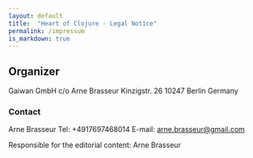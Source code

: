 ```yaml
---
layout: default
title:  "Heart of Clojure - Legal Notice"
permalink: /impressum
is_markdown: true
---
```


## Organizer

Gaiwan GmbH
c/o Arne Brasseur
Kinzigstr. 26
10247 Berlin
Germany

### Contact

Arne Brasseur
Tel: +4917697468014
E-mail: arne.brasseur@gmail.com

Responsible for the editorial content:
Arne Brasseur
